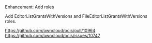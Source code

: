 Enhancement: Add roles

Add EditorListGrantsWithVersions and FileEditorListGrantsWithVersions roles.

https://github.com/owncloud/ocis/pull/10964
https://github.com/owncloud/ocis/issues/10747
